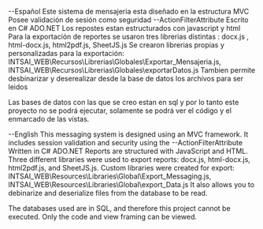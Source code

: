 --Español
Este sistema de mensajeria esta diseñado en la estructura MVC
Posee validación de sesión como seguridad --ActionFilterAttribute
Escrito en C#
ADO.NET
Los repostes estan estructurados con javascript y html 
Para la exportación de reportes se usaron tres librerias distintas : docx.js , html-docx.js,  html2pdf.js, SheetJS.js
Se crearon librerias propias y personalizadas para la exportación: INTSAI_WEB\Recursos\Librerias\Globales\Exportar_Mensajeria.js, INTSAI_WEB\Recursos\Librerias\Globales\exportarDatos.js
Tambien permite desbinarizar y deserealizar desde la base de datos  los archivos para ser leidos

Las bases de datos con las que se creo estan en sql y por lo tanto este proyecto no se podrá ejecutar, solamente se podrá ver el código y el enmarcado de las vistas. 


--English
This messaging system is designed using an MVC framework.
It includes session validation and security using the --ActionFilterAttribute
Written in C#
ADO.NET
Reports are structured with JavaScript and HTML.
Three different libraries were used to export reports: docx.js, html-docx.js, html2pdf.js, and SheetJS.js.
Custom libraries were created for export: INTSAI_WEB\Resources\Libraries\Global\Export_Messaging.js, INTSAI_WEB\Resources\Libraries\Global\export_Data.js
It also allows you to debinarize and deserialize files from the database to be read.

The databases used are in SQL, and therefore this project cannot be executed. Only the code and view framing can be viewed.

